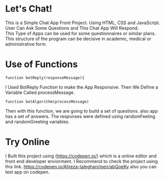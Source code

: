 # Let's Chat!
This is a Simple Chat App Front Project. Using HTML, CSS and JavaScript. 
User Can Ask Some Questions and This Chat App Will Respond.  
This Type of Apps can be used for some questionnaires or similar plans. This structure of the program can be decisive in academic, medical or administrative form.

# Use of Functions
```
function botReply(responseMessage){

```
I Used BotReply Function to make the App Responsive. 
Then We Define a Variable Called processMessage. 
```
function botAlgorithm(processMessage)
```
Then with this function, we are going to build a set of questions. also app has a set of answers. The responses were defined using randomFeeling and randomGreeting variables.

# Try Online
I Built this project using (https://codepen.io/) which is a online editor and front end developer enviorment. I Recommend to check the project using this link.
https://codepen.io/Alireza-taleghani/pen/abQoeKy 
also you can test app on codepen. 
